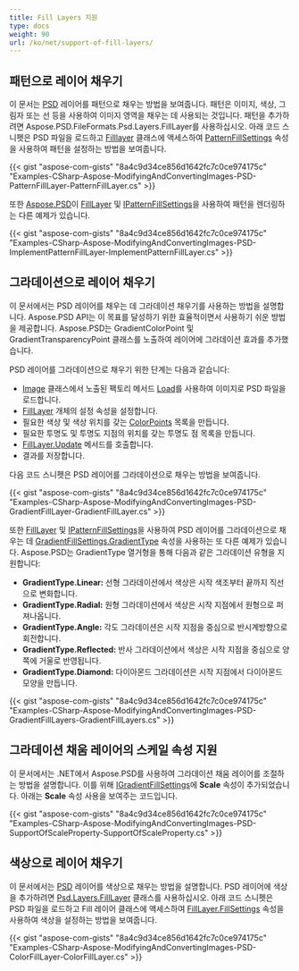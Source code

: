 ```yaml
---
title: Fill Layers 지원
type: docs
weight: 90
url: /ko/net/support-of-fill-layers/
---
```


## **패턴으로 레이어 채우기**
이 문서는 [PSD](https://wiki.fileformat.com/image/psd/) 레이어를 패턴으로 채우는 방법을 보여줍니다. 패턴은 이미지, 색상, 그림자 또는 선 등을 사용하여 이미지 영역을 채우는 데 사용되는 것입니다. 패턴을 추가하려면 Aspose.PSD.FileFormats.Psd.Layers.FillLayer를 사용하십시오. 아래 코드 스니펫은 PSD 파일을 로드하고 [Filllayer](https://reference.aspose.com/net/psd/aspose.psd.fileformats.psd.layers.filllayers/filllayer) 클래스에 액세스하여 [PatternFillSettings](https://reference.aspose.com/net/psd/aspose.psd.fileformats.psd.layers.fillsettings/patternfillsettings) 속성을 사용하여 패턴을 설정하는 방법을 보여줍니다.

{{< gist "aspose-com-gists" "8a4c9d34ce856d1642fc7c0ce974175c" "Examples-CSharp-Aspose-ModifyingAndConvertingImages-PSD-PatternFillLayer-PatternFillLayer.cs" >}}

또한 [Aspose.PSD](https://products.aspose.com/psd/net)이 [FillLayer](https://reference.aspose.com/net/psd/aspose.psd.fileformats.psd.layers.filllayers/filllayer) 및 [IPatternFillSettings](https://reference.aspose.com/net/psd/aspose.psd.fileformats.psd.layers.fillsettings/ipatternfillsettings)을 사용하여 패턴을 렌더링하는 다른 예제가 있습니다.

{{< gist "aspose-com-gists" "8a4c9d34ce856d1642fc7c0ce974175c" "Examples-CSharp-Aspose-ModifyingAndConvertingImages-PSD-ImplementPatternFillLayer-ImplementPatternFillLayer.cs" >}}

## **그라데이션으로 레이어 채우기**
이 문서에서는 PSD 레이어를 채우는 데 그라데이션 채우기를 사용하는 방법을 설명합니다. Aspose.PSD API는 이 목표를 달성하기 위한 효율적이면서 사용하기 쉬운 방법을 제공합니다. Aspose.PSD는 GradientColorPoint 및 GradientTransparencyPoint 클래스를 노출하여 레이어에 그라데이션 효과를 추가했습니다.

PSD 레이어를 그라데이션으로 채우기 위한 단계는 다음과 같습니다:
- [Image](https://reference.aspose.com/net/psd/aspose.psd/image) 클래스에서 노출된 팩토리 메서드 [Load](https://reference.aspose.com/net/psd/aspose.psd/image/methods/load/index)를 사용하여 이미지로 PSD 파일을로드합니다.
- [FillLayer](https://reference.aspose.com/net/psd/aspose.psd.fileformats.psd.layers.filllayers/filllayer) 개체의 설정 속성을 설정합니다.
- 필요한 색상 및 색상 위치를 갖는 [ColorPoints](https://reference.aspose.com/net/psd/aspose.psd.fileformats.psd.layers.fillsettings/gradientfillsettings/properties/colorpoints) 목록을 만듭니다.
- 필요한 투명도 및 투명도 지점의 위치를 갖는 투명도 점 목록을 만듭니다.
- [FillLayer.Update](https://reference.aspose.com/net/psd/aspose.psd.fileformats.psd.layers.filllayers/filllayer/methods/update) 메서드를 호출합니다.
- 결과를 저장합니다.

다음 코드 스니펫은 PSD 레이어를 그라데이션으로 채우는 방법을 보여줍니다.

{{< gist "aspose-com-gists" "8a4c9d34ce856d1642fc7c0ce974175c" "Examples-CSharp-Aspose-ModifyingAndConvertingImages-PSD-GradientFillLayer-GradientFillLayer.cs" >}}

또한 [FillLayer](https://reference.aspose.com/net/psd/aspose.psd.fileformats.psd.layers.filllayers/filllayer) 및 [IPatternFillSettings](https://reference.aspose.com/net/psd/aspose.psd.fileformats.psd.layers.fillsettings/ipatternfillsettings)을 사용하여 PSD 레이어를 그라데이션으로 채우는 데 [GradientFillSettings.GradientType](https://reference.aspose.com/net/psd/aspose.psd.fileformats.psd.layers.fillsettings/gradientfillsettings/properties/gradienttype) 속성을 사용하는 또 다른 예제가 있습니다. Aspose.PSD는 GradientType 열거형을 통해 다음과 같은 그라데이션 유형을 지원합니다:
- **GradientType.Linear:** 선형 그라데이션에서 색상은 시작 색조부터 끝까지 직선으로 변화합니다.
- **GradientType.Radial:** 원형 그라데이션에서 색상은 시작 지점에서 원형으로 퍼져나옵니다.
- **GradientType.Angle:** 각도 그라데이션은 시작 지점을 중심으로 반시계방향으로 회전합니다.
- **GradientType.Reflected:** 반사 그라데이션에서 색상은 시작 지점을 중심으로 양쪽에 거울로 반영됩니다.
- **GradientType.Diamond:** 다이아몬드 그라데이션은 시작 지점에서 다이아몬드 모양을 만듭니다.

{{< gist "aspose-com-gists" "8a4c9d34ce856d1642fc7c0ce974175c" "Examples-CSharp-Aspose-ModifyingAndConvertingImages-PSD-GradientFillLayers-GradientFillLayers.cs" >}}

## **그라데이션 채움 레이어의 스케일 속성 지원**
이 문서에서는 .NET에서 Aspose.PSD를 사용하여 그라데이션 채움 레이어를 조절하는 방법을 설명합니다. 이를 위해 [IGradientFillSettings](https://reference.aspose.com/net/psd/aspose.psd.fileformats.psd.layers.fillsettings/igradientfillsettings)에 **Scale** 속성이 추가되었습니다. 아래는 **Scale** 속성 사용을 보여주는 코드입니다.

{{< gist "aspose-com-gists" "8a4c9d34ce856d1642fc7c0ce974175c" "Examples-CSharp-Aspose-ModifyingAndConvertingImages-PSD-SupportOfScaleProperty-SupportOfScaleProperty.cs" >}}

## **색상으로 레이어 채우기**
이 문서에서는 [PSD](https://wiki.fileformat.com/image/psd/) 레이어를 색상으로 채우는 방법을 설명합니다. PSD 레이어에 색상을 추가하려면 [Psd.Layers.FillLayer](https://reference.aspose.com/net/psd/aspose.psd.fileformats.psd.layers.filllayers/filllayer) 클래스를 사용하십시오. 아래 코드 스니펫은 PSD 파일을 로드하고 Fill 레이어 클래스에 액세스하여 [FillLayer.FillSettings](https://reference.aspose.com/net/psd/aspose.psd.fileformats.psd.layers.filllayers/filllayer/properties/fillsettings) 속성을 사용하여 색상을 설정하는 방법을 보여줍니다.

{{< gist "aspose-com-gists" "8a4c9d34ce856d1642fc7c0ce974175c" "Examples-CSharp-Aspose-ModifyingAndConvertingImages-PSD-ColorFillLayer-ColorFillLayer.cs" >}}
